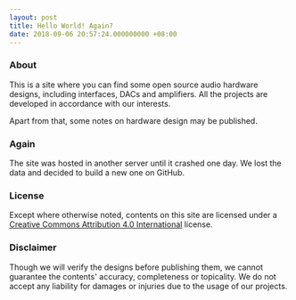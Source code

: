 ```yaml
---
layout: post
title: Hello World! Again?
date: 2018-09-06 20:57:24.000000000 +08:00
---
```


### About 

This is a site where you can find some open source audio hardware designs,
including interfaces, DACs and amplifiers. 
All the projects are developed in accordance with our interests.

Apart from that,
some notes on hardware design may be published.

### Again

The site was hosted in another server until it crashed one day.
We lost the data and decided to build a new one on GitHub.

### License

Except where otherwise noted, 
contents on this site are licensed under a 
[Creative Commons Attribution 4.0 International](http://creativecommons.org/licenses/by/4.0/) license. 

### Disclaimer

Though we will verify the designs before publishing them,
we cannot guarantee the contents' accuracy, completeness or topicality. 
We do not accept any liability for damages or injuries due to the usage of our projects.